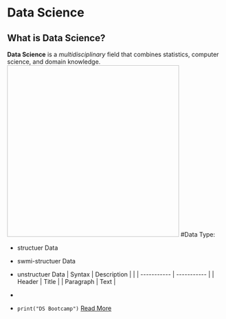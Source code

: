 # **Data Science**
## What is Data Science?
**Data Science** is a *multidisciplinary* field that combines statistics, computer science, and domain knowledge.
<img scr="DS.png" width="400" height="400"/>
#Data Type:
- structuer Data
- swmi-structuer Data
- unstructuer Data
| Syntax | Description |            |
| ----------- | ----------- |
| Header | Title |
| Paragraph | Text |

- 
- `print("DS Bootcamp")`
[Read More](https://en.wikipedia.org/wiki/Data_science%E2%80%9D)


